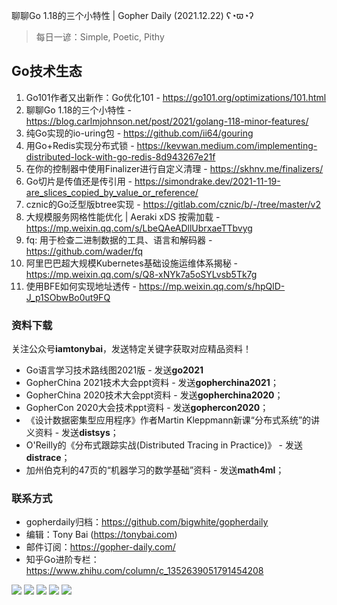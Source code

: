 聊聊Go 1.18的三个小特性 | Gopher Daily (2021.12.22) ʕ◔ϖ◔ʔ

>每日一谚：Simple, Poetic, Pithy

## Go技术生态

1. Go101作者又出新作：Go优化101 - https://go101.org/optimizations/101.html
2. 聊聊Go 1.18的三个小特性 - https://blog.carlmjohnson.net/post/2021/golang-118-minor-features/
3. 纯Go实现的io-uring包 - https://github.com/ii64/gouring
4. 用Go+Redis实现分布式锁 - https://kevwan.medium.com/implementing-distributed-lock-with-go-redis-8d943267e21f
5. 在你的控制器中使用Finalizer进行自定义清理 - https://skhnv.me/finalizers/
6. Go切片是传值还是传引用 - https://simondrake.dev/2021-11-19-are_slices_copied_by_value_or_reference/
7. cznic的Go泛型版btree实现 - https://gitlab.com/cznic/b/-/tree/master/v2
8. 大规模服务网格性能优化 | Aeraki xDS 按需加载 - https://mp.weixin.qq.com/s/LbeQAeADllUbrxaeTTbvyg
9. fq: 用于检查二进制数据的工具、语言和解码器 - https://github.com/wader/fq
10. 阿里巴巴超大规模Kubernetes基础设施运维体系揭秘 -  https://mp.weixin.qq.com/s/Q8-xNYk7a5oSYLvsb5Tk7g
11. 使用BFE如何实现地址透传 - https://mp.weixin.qq.com/s/hpQlD-J_p1SObwBo0ut9FQ


### 资料下载

关注公众号**iamtonybai**，发送特定关键字获取对应精品资料！

* Go语言学习技术路线图2021版 - 发送**go2021**
* GopherChina 2021技术大会ppt资料 - 发送**gopherchina2021**；
* GopherChina 2020技术大会ppt资料 - 发送**gopherchina2020**；
* GopherCon 2020大会技术ppt资料 - 发送**gophercon2020**；
* 《设计数据密集型应用程序》作者Martin Kleppmann新课“分布式系统”的讲义资料 - 发送**distsys**；
* O'Reilly的《分布式跟踪实战(Distributed Tracing in Practice)》 - 发送**distrace**；
* 加州伯克利的47页的“机器学习的数学基础”资料 - 发送**math4ml**；

### 联系方式

* gopherdaily归档：https://github.com/bigwhite/gopherdaily
* 编辑：Tony Bai (https://tonybai.com)
* 邮件订阅：https://gopher-daily.com/
* 知乎Go进阶专栏：https://www.zhihu.com/column/c_1352639051791454208

![](https://mmbiz.qpic.cn/mmbiz_png/cH6WzfQ94mb54jsFJZ3Knmz8obUsf3PBShthmdSw5E01TcYmUReGkj0BWpxHak1HlnlzHvLmKax53YSGr7aNlA/0?wx_fmt=png)
![](https://mmbiz.qpic.cn/mmbiz_jpg/cH6WzfQ94mb54jsFJZ3Knmz8obUsf3PBDKyzaL44T9g1YiaYeujWa3QRrVC21SnO9h9qc2ia6ibyicc6LUdnD0ibymw/0?wx_fmt=jpeg)
![](https://mmbiz.qpic.cn/mmbiz_jpg/cH6WzfQ94mb54jsFJZ3Knmz8obUsf3PBVkLTWauQTKuwBfDjBzRvcPibRvN9xPCZyPDuz4oalon271El1nVHQNA/0?wx_fmt=jpeg)
![](https://mmbiz.qpic.cn/mmbiz_png/cH6WzfQ94mb54jsFJZ3Knmz8obUsf3PBIMyZScLjHJSVL4jnaGBSFYZNhRQEwdUoGsAISHfVKfCHhWPic8yY0Ow/0?wx_fmt=png)
![](https://mmbiz.qpic.cn/mmbiz_png/cH6WzfQ94mb54jsFJZ3Knmz8obUsf3PBrSoqeMvoWCticN2cpU64fJ0FYQdXJhP7ia7WRh8628uOAsQYeE2NibRRw/0?wx_fmt=png)


